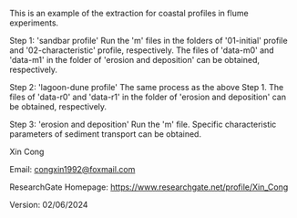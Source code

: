 This is an example of the extraction for coastal profiles in flume experiments.

Step 1: 'sandbar profile'
Run the 'm' files in the folders of '01-initial' profile and '02-characteristic' profile, respectively.
The files of 'data-m0' and 'data-m1' in the folder of 'erosion and deposition' can be obtained, respectively.

Step 2: 'lagoon-dune profile'
The same process as the above Step 1. 
The files of 'data-r0' and 'data-r1' in the folder of 'erosion and deposition' can be obtained, respectively.

Step 3: 'erosion and deposition'
Run the 'm' file. Specific characteristic parameters of sediment transport can be obtained.

Xin Cong

Email: congxin1992@foxmail.com

ResearchGate Homepage: https://www.researchgate.net/profile/Xin_Cong

Version: 02/06/2024
